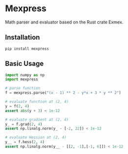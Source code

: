 # Mexpress
Math parser and evaluator based on the Rust crate Exmex.
## Installation 

```
pip install mexpress
```
## Basic Usage

```python
import numpy as np
import mexpress

# parse function
f = mexpress.parse("(x - 1) ** 2 - y*x + 3 * y ** 2")

# evaluate function at (2, 4)
y = f(2, 4)
assert abs(y + 3) < 1e-12

# evaluate gradient at (2, 4)
y_ = f.grad(2, 4)
assert np.linalg.norm(y_ - [-2, 22]) < 1e-12

# evaluate Hessian at (2, 4)
y__ = f.hess(2, 4)
assert np.linalg.norm(y__ - [[2, -1],[-1, 6]]) < 1e-12
```
